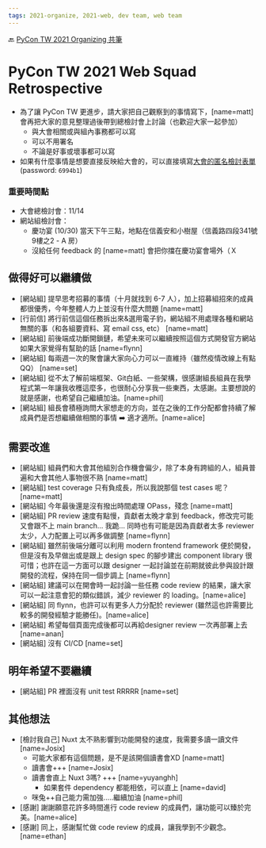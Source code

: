 ```yaml
---
tags: 2021-organize, 2021-web, dev team, web team
---
```


🔙 [PyCon TW 2021 Organizing 共筆](/Wb9vQrfJQk-5tPoPR23hwA)

# PyCon TW 2021 Web Squad Retrospective

- 為了讓 PyCon TW 更進步，請大家把自己觀察到的事情寫下，[name=matt] 會再把大家的意見整理過後帶到總檢討會上討論（也歡迎大家一起參加）
    - 與大會相關或與組內事務都可以寫
    - 可以不用署名
    - 不論是好事或壞事都可以寫
- 如果有什麼事情是想要直接反映給大會的，可以直接填寫[大會的匿名檢討表單](https://easyretro.io/publicboard/3wTmqTdmDGZ1zZjrEe4d0peDihx2/e2e9a949-95d9-4983-921d-7a9010700162) (password: `6994b1`)


### 重要時間點

- 大會總檢討會：11/14
- 網站組檢討會：
    - 慶功宴 (10/30) 當天下午三點，地點在信義安和小樹屋（信義路四段341號9樓之2 - A 房）
    - 沒給任何 feedback 的 [name=matt] 會把你擋在慶功宴會場外（Ｘ

## 做得好可以繼續做

- [網站組] 提早思考招募的事情（十月就找到 6-7 人），加上招募組招來的成員都很優秀，今年整體人力上並沒有什麼大問題 [name=matt]
- [行前信] 將行前信這個任務拆出來&選用電子豹，網站組不用處理各種和網站無關的事（和各組要資料、寫 email css, etc） [name=matt]
- [網站組] 前後端成功斷開鎖鏈，希望未來可以繼續按照這個方式開發官方網站如果大家覺得有幫助的話  [name=flynn]
- [網站組] 每兩週一次的聚會讓大家向心力可以一直維持（雖然疫情改線上有點QQ） [name=set]
- [網站組] 從不太了解前端框架、Git白紙、一些架構，很感謝組長組員在我學程式第一年讓我收穫這麼多，也很耐心分享我一些東西，太感謝。主要想說的就是感謝，也希望自己繼續加油。[name=phil]
- [網站組] 組長會積極詢問大家想走的方向，並在之後的工作分配都會持續了解成員們是否想繼續做相關的事情 :arrow_right: 適才適所。[name=alice] 

## 需要改進

- [網站組] 組員們和大會其他組別合作機會偏少，除了本身有跨組的人，組員普遍和大會其他人事物很不熟 [name=matt]
- [網站組] test coverage 只有負成長，所以我說那個 test cases 呢？ [name=matt]
- [網站組] 今年最後還是沒有撥出時間處理 OPass，殘念 [name=matt]
- [網站組] PR review 速度有點慢，貢獻者太晚才拿到 feedback，修改完可能又會跟不上 main branch... 我跪... 同時也有可能是因為貢獻者太多 reviewer 太少，人力配置上可以再多做調整  [name=flynn]
- [網站組] 雖然前後端分離可以利用 modern frontend framework 便於開發，但是沒有及早做出或是跟上 design spec 的腳步建出 component library 很可惜；也許在這一方面可以跟 designer 一起討論並在前期就彼此參與設計跟開發的流程，保持在同一個步調上  [name=flynn]
- [網站組] 建議可以在開會時一起討論一些任務 code review 的結果，讓大家可以一起注意會犯的類似錯誤，減少 reviewer 的 loading。[name=alice]
- [網站組] 同 flynn，也許可以有更多人力分配於 reviewer (雖然這也許需要比較多的開發經驗才能勝任)。[name=alice]
- [網站組] 希望每個頁面完成後都可以再給designer review 一次再部署上去 [name=anan]
- [網站組] 沒有 CI/CD [name=set]


## 明年希望不要繼續

- [網站組] PR 裡面沒有 unit test RRRRR [name=set]

## 其他想法

- [檢討我自己] Nuxt 太不熟影響到功能開發的速度，我需要多讀一讀文件 [name=Josix]
    - 可能大家都有這個問題，是不是該開個讀書會XD [name=matt]
    - 讀書會+++ [name=Josix]
    - 讀書會直上 Nuxt 3嗎? +++ [name=yuyanghh]
        - 如果套件 dependency 都能相依，可以直上 [name=david]
    - 咪兔++自己能力需加強.....繼續加油 [name=phil]
- [感謝] 謝謝願意花許多時間進行 code review 的成員們，讓功能可以臻於完美。[name=alice]
- [感謝] 同上，感謝幫忙做 code review 的成員，讓我學到不少觀念。 [name=ethan]